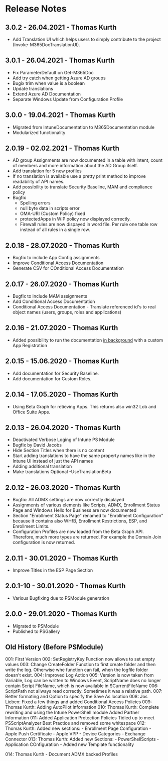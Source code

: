 # Release Notes

## 3.0.2 - 26.04.2021 - Thomas Kurth

- Add Translation UI which helps users to simply contribute to the project (Invoke-M365DocTranslationUI).

## 3.0.1 - 26.04.2021 - Thomas Kurth

- Fix ParameterDefault on Get-M365Doc
- Add try catch when getting Azure AD groups
- Bugix trim when value is a boolean
- Update translations
- Extend Azure AD Documentation
- Separate Windows Update from Configuration Profile

## 3.0.0 - 19.04.2021 - Thomas Kurth

- Migrated from IntuneDocumentation to M365Documentation module
- Modularized functionality

## 2.0.19 - 02.02.2021 - Thomas Kurth

- AD group Assignments are now documented in a table with intent, count of members and more information about the AD Group itself.
- Add translation for 5 new profiles
- If no translation is available use a pretty print method to improve readability of API names.
- Add possibility to translate Security Baseline, MAM and compliance policy
- Bugfix
  - Spelling errors
  - null byte data in scripts error
  - OMA-URI (Custom Policy) fixed
  - protectedApps in WIP policy now displayed correctly.
  - Firewall rules are now dispayed in word file. Per rule one table row instead of all rules in a single row.
  
## 2.0.18 - 28.07.2020 - Thomas Kurth

- Bugfix to include App Config assignments
- Improve Conditional Access Documentation
- Generate CSV for COnditional Access Documentation

## 2.0.17 - 26.07.2020 - Thomas Kurth

- Bugfix to include MAM assignments
- Add Conditional Access Documentation
- Conditional Access Documentation - Translate referenced id's to real object names (users, groups, roles and applications)

## 2.0.16 - 21.07.2020 - Thomas Kurth

- Added possibility to run the documentation [in background](README.md#use-script-silently) with a custom App Registration

## 2.0.15 - 15.06.2020 - Thomas Kurth

- Add documentation for Security Baseline.
- Add documentation for Custom Roles.

## 2.0.14 - 17.05.2020 - Thomas Kurth

- Using Beta Graph for retieving Apps. This returns also win32 Lob and Office Suite Apps.

## 2.0.13 - 26.04.2020 - Thomas Kurth

- Deactivated Verbose Loging of Intune PS Module
- Bugfix by David Jacobs
- Hide Section Titles when there is no content
- Start adding translations to have the same property names like in the Intune UI instead of just the API names
- Adding additional translation
- Make translations Optional -UseTranslationBeta

## 2.0.12 - 26.03.2020 - Thomas Kurth

- Bugfix: All ADMX settings are now correctly displayed
- Assignments of various elements like Scripts, ADMX, Enrollment Status Page and Windows Hello for Business are now documented
- Section "Enrollment Status Page" renamed to "Enrollment Configuration" because it contains also WHfB, Enrollment Restrictions, ESP, and Enrollment Limits.
- Configuration Profiles are now loaded from the Beta Graph API. Therefore, much more types are returned. For example the Domain Join configuration is now returned.

## 2.0.11 - 30.01.2020 - Thomas Kurth

- Improve Titles in the ESP Page Section

## 2.0.1-10 - 30.01.2020 - Thomas Kurth

- Various Bugfixing due to PSModule generation

## 2.0.0 - 29.01.2020 - Thomas Kurth

- Migrated to PSModule
- Published to PSGallery

## Old History (Before PSModule)

001: First Version
002: SetRegistryKey Function now allows to set empty values
003: Change CreateFolder Function to first create folder and then write the log. Otherwise whe function can fail, when the logfile folder doesn't exist.
004: Improved Log Action
005: Version is now taken from Variable, Log can be written to Windows Event,
        ScriptName does no longer contain Script FileName, which is now available in $CurrentFileName
006: ScriptPath not allways read correctly. Sometimes it was a relative path.
007: Better formating and Option to specify the Save As location
008: Jos Lieben: Fixed a few things and added Conditional Access Policies
009: Thomas Kurth: Adding AutoPilot Information
010: Thomas Kurth: Complete rewriting and using the Intune PowerShell module
        Added Partner Information
011: Added Application Protection Policies
        Tidied up to meet PSScriptAnalyzer Best Practice and removed some whitespace
012: Thomas Kurth: Added new sections:
        - Enrollment Page Configuration
        - Apple Push Certificate
        - Apple VPP
        - Device Categories
        - Exchange Connector
013: Thomas Kurth: Added new Sections:
        - PowerShellScripts
        - Application COnfiguration
        - Added new Template functionality

014: Thomas Kurth
        - Document ADMX backed Profiles

